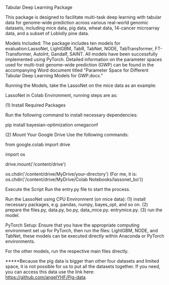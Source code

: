 Tabular Deep Learning Package

This package is designed to facilitate multi-task deep learning with tabular data for genome-wide prediction across various real-world genomic datasets, including mice data, pig data, wheat data, 14-cancer microarray data, and a subset of Loblolly pine data.


Models Included: The package includes ten models for evaluation:LassoNet, LightGBM, TabR, TabNet, NODE, TabTransformer, FT-Transformer, AutoInt, Gandalf, SAINT. All models have been successfully implemented using PyTorch. Detailed information on the parameter spaces used for multi-trait genome-wide prediction (GWP) can be found in the accompanying Word document titled "Parameter Space for Different Tabular Deep Learning Models for GWP.docx."

Running the Models, take the LassoNet on the mice data as an example:

LassoNet in Colab Environment, running steps are as:

(1) Install Required Packages

Run the following command to install necessary dependencies:

pip install bayesian-optimization omegaconf

(2) Mount Your Google Drive Use the following commands:

from google.colab import drive

import os

drive.mount('/content/drive')

os.chdir('/content/drive/MyDrive/your-directory') 
(For me, it is: os.chdir('/content/drive/MyDrive/Colab Notebooks/lassonet_bo'))

Execute the Script Run the entry.py file to start the process.

Run the LassoNet using CPU Environment (on mice data):
(1) install necessary packages, e.g. pandas, numpy, bayes_opt, and so on.
(2) prepare the files.py, data.py, bo.py, data_mice.py. entrymice.py.
(3) run the model.



PyTorch Setup: Ensure that you have the appropriate computing environment set up for PyTorch, then run the files: LightGBM, NODE, and TabNet, these models can be executed directly within Anaconda or PyTorch environments.

For the other models, run the respective main files directly. 

*****Because the pig data is bigger than other four datasets and limited space, it is not possible for us to put all the datasets together. If you need, you can access this data use the link here: https://github.com/angelYHF/Pig-data.
